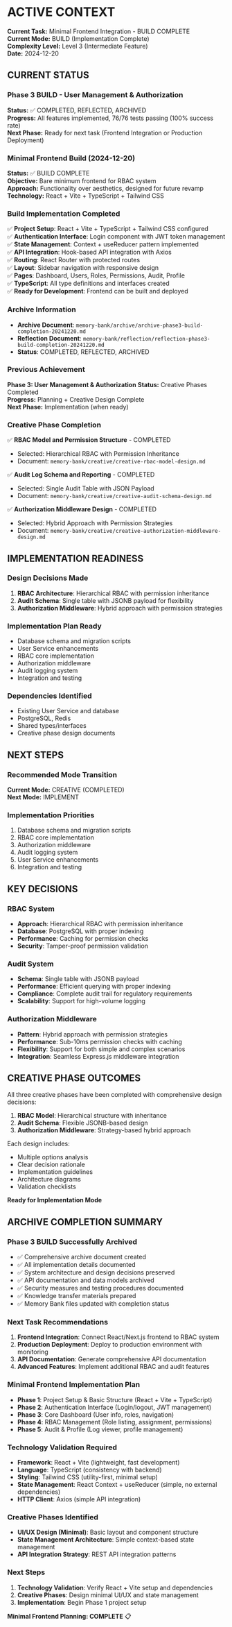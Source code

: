 # ACTIVE CONTEXT

**Current Task:** Minimal Frontend Integration - BUILD COMPLETE  
**Current Mode:** BUILD (Implementation Complete)  
**Complexity Level:** Level 3 (Intermediate Feature)  
**Date:** 2024-12-20

## CURRENT STATUS

### Phase 3 BUILD - User Management & Authorization
**Status:** ✅ COMPLETED, REFLECTED, ARCHIVED  
**Progress:** All features implemented, 76/76 tests passing (100% success rate)  
**Next Phase:** Ready for next task (Frontend Integration or Production Deployment)

### Minimal Frontend Build (2024-12-20)
**Status:** ✅ BUILD COMPLETE  
**Objective:** Bare minimum frontend for RBAC system  
**Approach:** Functionality over aesthetics, designed for future revamp  
**Technology:** React + Vite + TypeScript + Tailwind CSS

### Build Implementation Completed
✅ **Project Setup**: React + Vite + TypeScript + Tailwind CSS configured  
✅ **Authentication Interface**: Login component with JWT token management  
✅ **State Management**: Context + useReducer pattern implemented  
✅ **API Integration**: Hook-based API integration with Axios  
✅ **Routing**: React Router with protected routes  
✅ **Layout**: Sidebar navigation with responsive design  
✅ **Pages**: Dashboard, Users, Roles, Permissions, Audit, Profile  
✅ **TypeScript**: All type definitions and interfaces created  
✅ **Ready for Development**: Frontend can be built and deployed

### Archive Information
- **Archive Document**: `memory-bank/archive/archive-phase3-build-completion-20241220.md`
- **Reflection Document**: `memory-bank/reflection/reflection-phase3-build-completion-20241220.md`
- **Status**: COMPLETED, REFLECTED, ARCHIVED

### Previous Achievement
**Phase 3: User Management & Authorization**
**Status:** Creative Phases Completed  
**Progress:** Planning + Creative Design Complete  
**Next Phase:** Implementation (when ready)

### Creative Phase Completion
✅ **RBAC Model and Permission Structure** - COMPLETED
- Selected: Hierarchical RBAC with Permission Inheritance
- Document: `memory-bank/creative/creative-rbac-model-design.md`

✅ **Audit Log Schema and Reporting** - COMPLETED  
- Selected: Single Audit Table with JSON Payload
- Document: `memory-bank/creative/creative-audit-schema-design.md`

✅ **Authorization Middleware Design** - COMPLETED
- Selected: Hybrid Approach with Permission Strategies
- Document: `memory-bank/creative/creative-authorization-middleware-design.md`

## IMPLEMENTATION READINESS

### Design Decisions Made
1. **RBAC Architecture**: Hierarchical RBAC with permission inheritance
2. **Audit Schema**: Single table with JSONB payload for flexibility
3. **Authorization Middleware**: Hybrid approach with permission strategies

### Implementation Plan Ready
- Database schema and migration scripts
- User Service enhancements
- RBAC core implementation
- Authorization middleware
- Audit logging system
- Integration and testing

### Dependencies Identified
- Existing User Service and database
- PostgreSQL, Redis
- Shared types/interfaces
- Creative phase design documents

## NEXT STEPS

### Recommended Mode Transition
**Current Mode:** CREATIVE (COMPLETED)  
**Next Mode:** IMPLEMENT

### Implementation Priorities
1. Database schema and migration scripts
2. RBAC core implementation
3. Authorization middleware
4. Audit logging system
5. User Service enhancements
6. Integration and testing

## KEY DECISIONS

### RBAC System
- **Approach**: Hierarchical RBAC with permission inheritance
- **Database**: PostgreSQL with proper indexing
- **Performance**: Caching for permission checks
- **Security**: Tamper-proof permission validation

### Audit System
- **Schema**: Single table with JSONB payload
- **Performance**: Efficient querying with proper indexing
- **Compliance**: Complete audit trail for regulatory requirements
- **Scalability**: Support for high-volume logging

### Authorization Middleware
- **Pattern**: Hybrid approach with permission strategies
- **Performance**: Sub-10ms permission checks with caching
- **Flexibility**: Support for both simple and complex scenarios
- **Integration**: Seamless Express.js middleware integration

## CREATIVE PHASE OUTCOMES

All three creative phases have been completed with comprehensive design decisions:

1. **RBAC Model**: Hierarchical structure with inheritance
2. **Audit Schema**: Flexible JSONB-based design
3. **Authorization Middleware**: Strategy-based hybrid approach

Each design includes:
- Multiple options analysis
- Clear decision rationale
- Implementation guidelines
- Architecture diagrams
- Validation checklists

**Ready for Implementation Mode**

## ARCHIVE COMPLETION SUMMARY

### Phase 3 BUILD Successfully Archived
- ✅ Comprehensive archive document created
- ✅ All implementation details documented
- ✅ System architecture and design decisions preserved
- ✅ API documentation and data models archived
- ✅ Security measures and testing procedures documented
- ✅ Knowledge transfer materials prepared
- ✅ Memory Bank files updated with completion status

### Next Task Recommendations
1. **Frontend Integration**: Connect React/Next.js frontend to RBAC system
2. **Production Deployment**: Deploy to production environment with monitoring
3. **API Documentation**: Generate comprehensive API documentation
4. **Advanced Features**: Implement additional RBAC and audit features

### Minimal Frontend Implementation Plan
- **Phase 1**: Project Setup & Basic Structure (React + Vite + TypeScript)
- **Phase 2**: Authentication Interface (Login/logout, JWT management)
- **Phase 3**: Core Dashboard (User info, roles, navigation)
- **Phase 4**: RBAC Management (Role listing, assignment, permissions)
- **Phase 5**: Audit & Profile (Log viewer, profile management)

### Technology Validation Required
- **Framework**: React + Vite (lightweight, fast development)
- **Language**: TypeScript (consistency with backend)
- **Styling**: Tailwind CSS (utility-first, minimal setup)
- **State Management**: React Context + useReducer (simple, no external dependencies)
- **HTTP Client**: Axios (simple API integration)

### Creative Phases Identified
- **UI/UX Design (Minimal)**: Basic layout and component structure
- **State Management Architecture**: Simple context-based state management
- **API Integration Strategy**: REST API integration patterns

### Next Steps
1. **Technology Validation**: Verify React + Vite setup and dependencies
2. **Creative Phases**: Design minimal UI/UX and state management
3. **Implementation**: Begin Phase 1 project setup

**Minimal Frontend Planning: COMPLETE** 📋 